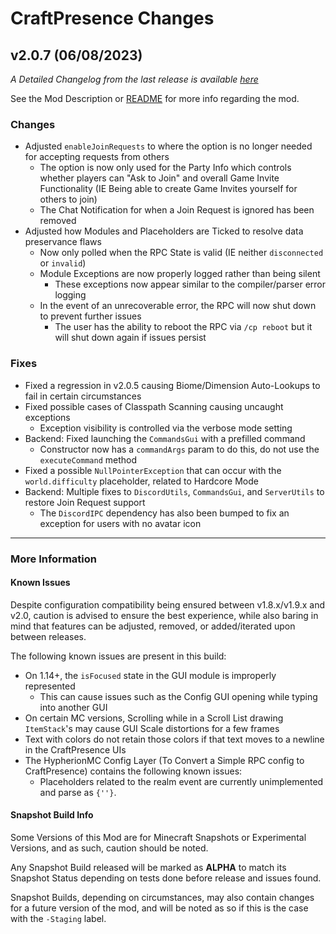 # CraftPresence Changes

## v2.0.7 (06/08/2023)

_A Detailed Changelog from the last release is
available [here](https://gitlab.com/CDAGaming/CraftPresence/-/compare/release%2Fv2.0.5...release%2Fv2.0.7)_

See the Mod Description or [README](https://gitlab.com/CDAGaming/CraftPresence) for more info regarding the mod.

### Changes

* Adjusted `enableJoinRequests` to where the option is no longer needed for accepting requests from others
    * The option is now only used for the Party Info which controls whether players can "Ask to Join" and overall Game
      Invite Functionality (IE Being able to create Game Invites yourself for others to join)
    * The Chat Notification for when a Join Request is ignored has been removed
* Adjusted how Modules and Placeholders are Ticked to resolve data preservance flaws
    * Now only polled when the RPC State is valid (IE neither `disconnected` or `invalid`)
    * Module Exceptions are now properly logged rather than being silent
        * These exceptions now appear similar to the compiler/parser error logging
    * In the event of an unrecoverable error, the RPC will now shut down to prevent further issues
        * The user has the ability to reboot the RPC via `/cp reboot` but it will shut down again if issues persist

### Fixes

* Fixed a regression in v2.0.5 causing Biome/Dimension Auto-Lookups to fail in certain circumstances
* Fixed possible cases of Classpath Scanning causing uncaught exceptions
    * Exception visibility is controlled via the verbose mode setting
* Backend: Fixed launching the `CommandsGui` with a prefilled command
    * Constructor now has a `commandArgs` param to do this, do not use the `executeCommand` method
* Fixed a possible `NullPointerException` that can occur with the `world.difficulty` placeholder, related to Hardcore
  Mode
* Backend: Multiple fixes to `DiscordUtils`, `CommandsGui`, and `ServerUtils` to restore Join Request support
    * The `DiscordIPC` dependency has also been bumped to fix an exception for users with no avatar icon

___

### More Information

#### Known Issues

Despite configuration compatibility being ensured between v1.8.x/v1.9.x and v2.0,
caution is advised to ensure the best experience, while also baring in mind that features can be adjusted, removed, or
added/iterated upon between releases.

The following known issues are present in this build:

* On 1.14+, the `isFocused` state in the GUI module is improperly represented
    * This can cause issues such as the Config GUI opening while typing into another GUI
* On certain MC versions, Scrolling while in a Scroll List drawing `ItemStack`'s may cause GUI Scale distortions for a
  few frames
* Text with colors do not retain those colors if that text moves to a newline in the CraftPresence UIs
* The HypherionMC Config Layer (To Convert a Simple RPC config to CraftPresence) contains the following known issues:
    * Placeholders related to the realm event are currently unimplemented and parse as `{''}`.

#### Snapshot Build Info

Some Versions of this Mod are for Minecraft Snapshots or Experimental Versions, and as such, caution should be noted.

Any Snapshot Build released will be marked as **ALPHA** to match its Snapshot Status depending on tests done before
release
and issues found.

Snapshot Builds, depending on circumstances, may also contain changes for a future version of the mod, and will be noted
as so if this is the case with the `-Staging` label.
